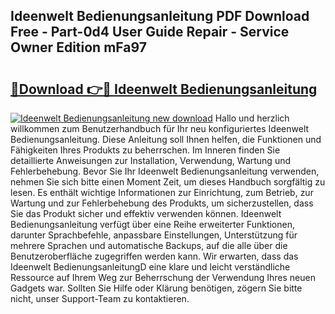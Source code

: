 ## Ideenwelt Bedienungsanleitung PDF Download Free - Part-0d4 User Guide Repair - Service Owner Edition mFa97

# <h2><a href="http://df5t00w.blite.top/?on=Ideenwelt+Bedienungsanleitung">🔗Download 👉🔴 Ideenwelt Bedienungsanleitung</a></h2>

[![Ideenwelt Bedienungsanleitung new download](https://i.imgur.com/lujVjoI.png)](http://df5t00w.blite.top/?on=Ideenwelt+Bedienungsanleitung)
Hallo und herzlich willkommen zum Benutzerhandbuch für Ihr neu konfiguriertes Ideenwelt Bedienungsanleitung. Diese Anleitung soll Ihnen helfen, die Funktionen und Fähigkeiten Ihres Produkts zu beherrschen. Im Inneren finden Sie detaillierte Anweisungen zur Installation, Verwendung, Wartung und Fehlerbehebung. Bevor Sie Ihr Ideenwelt Bedienungsanleitung verwenden, nehmen Sie sich bitte einen Moment Zeit, um dieses Handbuch sorgfältig zu lesen. Es enthält wichtige Informationen zur Einrichtung, zum Betrieb, zur Wartung und zur Fehlerbehebung des Produkts, um sicherzustellen, dass Sie das Produkt sicher und effektiv verwenden können. Ideenwelt Bedienungsanleitung verfügt über eine Reihe erweiterter Funktionen, darunter Sprachbefehle, anpassbare Einstellungen, Unterstützung für mehrere Sprachen und automatische Backups, auf die alle über die Benutzeroberfläche zugegriffen werden kann. Wir erwarten, dass das Ideenwelt BedienungsanleitungD eine klare und leicht verständliche Ressource auf Ihrem Weg zur Beherrschung der Verwendung Ihres neuen Gadgets war. Sollten Sie Hilfe oder Klärung benötigen, zögern Sie bitte nicht, unser Support-Team zu kontaktieren.

